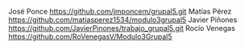 
José Ponce https://github.com/jmponcem/grupal5.git
Matías Pérez https://github.com/matiasperez1534/modulo3grupal5
Javier Piñones https://github.com/JavierPinones/trabajo_grupal5.git
Rocío Venegas https://github.com/RoVenegasV/Modulo3Grupal5


